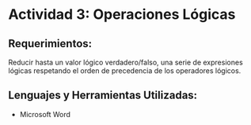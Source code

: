 # Actividad 3: Operaciones Lógicas
## Requerimientos:
Reducir hasta un valor lógico verdadero/falso, una serie de expresiones lógicas respetando el orden de precedencia de los operadores lógicos.

## Lenguajes y Herramientas Utilizadas:
* Microsoft Word
